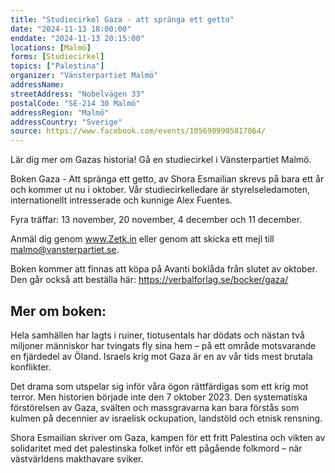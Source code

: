 ```yaml
---
title: "Studiecirkel Gaza - att spränga ett getto"
date: "2024-11-13 18:00:00"
enddate: "2024-11-13 20:15:00"
locations: [Malmö]
forms: [Studiecirkel]
topics: ["Palestina"]
organizer: "Vänsterpartiet Malmö"
addressName: 
streetAddress: "Nobelvägen 33"
postalCode: "SE-214 30 Malmö"
addressRegion: "Malmö"
addressCountry: "Sverige"
source: https://www.facebook.com/events/1056909905817864/
---
```

Lär dig mer om Gazas historia! Gå en studiecirkel i Vänsterpartiet Malmö. 

Boken Gaza - Att spränga ett getto, av Shora Esmailian skrevs på bara ett år och kommer ut nu i oktober. 
Vår studiecirkelledare är styrelseledamoten, internationellt intresserade och kunnige Alex Fuentes. 

Fyra träffar: 13 november, 20 november, 4 december och 11 december.

Anmäl dig genom www.Zetk.in eller genom att skicka ett mejl till malmo@vansterpartiet.se.

Boken kommer att finnas att köpa på Avanti boklåda från slutet av oktober. Den går också att beställa här: https://verbalforlag.se/bocker/gaza/

## Mer om boken:

Hela samhällen har lagts i ruiner, tiotusentals har dödats och nästan två miljoner människor har tvingats fly sina hem – på ett område motsvarande en fjärdedel av Öland. Israels krig mot Gaza är en av vår tids mest brutala konflikter.

Det drama som utspelar sig inför våra ögon rättfärdigas som ett krig mot terror. Men historien började inte den 7 oktober 2023. Den systematiska förstörelsen av Gaza, svälten och massgravarna kan bara förstås som kulmen på decennier av israelisk ockupation, landstöld och etnisk rensning.

Shora Esmailian skriver om Gaza, kampen för ett fritt Palestina och vikten av solidaritet med det palestinska folket inför ett pågående folkmord – när västvärldens makthavare sviker.
